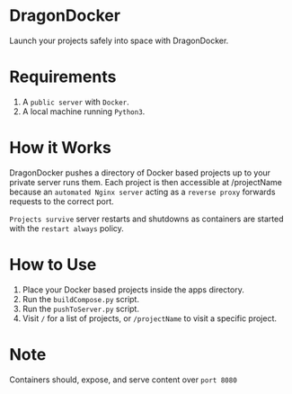 # DragonDocker

Launch your projects safely into space with DragonDocker.

# Requirements

1. A `public server` with `Docker`.
2. A local machine running `Python3`.

# How it Works

DragonDocker pushes a directory of Docker based projects up to your private server runs them. Each project is then accessible at /projectName because an `automated Nginx server` acting as a `reverse proxy` forwards requests to the correct port.

`Projects survive` server restarts and shutdowns as containers are started with the `restart always` policy.

# How to Use

1. Place your Docker based projects inside the apps directory.
2. Run the `buildCompose.py` script.
3. Run the `pushToServer.py` script.
4. Visit `/` for a list of projects, or `/projectName` to visit a specific project.

# Note

Containers should, expose, and serve content over `port 8080`
